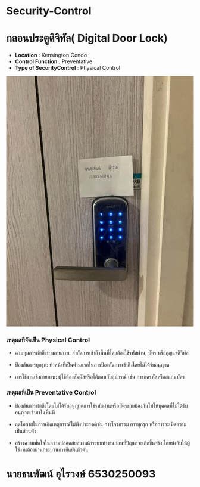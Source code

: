 # Security-Control

# กลอนประตูดิจิทัล( Digital Door Lock)


- **Location** : Kensington Condo
- **Control Function** : Preventative
- **Type of SecurityControl** : Physical Control

![picture1](image/DigitalDoorLock.jpg)

<h3>เหตุผลที่จัดเป็น Physical Control</h3>
	
  - ควบคุมการเข้าถึงทางกายภาพ: จำกัดการเข้าถึงพื้นที่โดยต้องใช้รหัสผ่าน, บัตร หรือกุญแจดิจิทัล
	
  - ป้องกันการบุกรุก: ทำหน้าที่เป็นด่านแรกในการป้องกันการเข้าถึงโดยไม่ได้รับอนุญาต
	
  - การใช้งานเชิงกายภาพ: ผู้ใช้ต้องสัมผัสหรือโต้ตอบกับอุปกรณ์ เช่น การกดรหัสหรือสแกนบัตร

<h3>เหตุผลที่เป็น Preventative Control</h3>
	
  - ป้องกันการเข้าถึงโดยไม่ได้รับอนุญาตการใช้รหัสผ่านหรือบัตรช่วยป้องกันไม่ให้บุคคลที่ไม่ได้รับอนุญาตเข้ามาในพื้นที่
	
  - ลดโอกาสในการเกิดเหตุการณ์ไม่พึงประสงค์เช่น การโจรกรรม การบุกรุก หรือการละเมิดความเป็นส่วนตัว
	
  - สร้างความมั่นใจในความปลอดภัยล่วงหน้าระบบทำงานก่อนที่ปัญหาจะเกิดขึ้นจริง โดยบังคับให้ผู้ใช้งานต้องผ่านกระบวนการยืนยันตัวตน

<h1>นายธนพัฒน์ อุไรวงษ์ 6530250093</h1>
